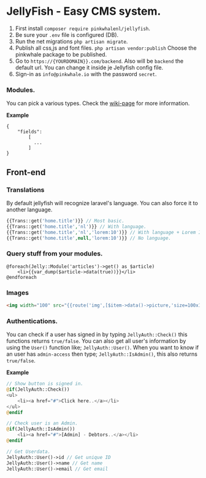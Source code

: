
# JellyFish - Easy CMS system.

1. First install `composer require pinkwhalenl/jellyfish`.
2. Be sure your `.env` file is configured (DB).
3. Run the net migrations `php artisan migrate`.
4. Publish all css,js and font files. `php artisan vendor:publish`  Choose the pinkwhale package to be published.
5. Go to `https://{YOURDOMAIN}}.com/backend`. Also will be `backend` the default url. You can change it inside je Jellyfish config file.
5. Sign-in as `info@pinkwhale.io` with the password `secret`.


### Modules.
You can pick a various types. Check the [wiki-page](https://github.com/PinkWhaleNL/Jellyfish/wiki/Module-types) for more information.

**Example**
```
{
    "fields":
        [
          ...
        ]
}
```

## Front-end

### Translations   
By default jellyfish will recognize laravel's language. You can also force it to another language.

```php
{{Trans::get('home.title')}} // Most basic.
{{Trans::get('home.title','nl')}} // With language.
{{Trans::get('home.title','nl','lorem:10')}} // With language + Lorem Ipsum.
{{Trans::get('home.title',null,'lorem:10')}} // No language.
```

### Query stuff from your modules.

```
@foreach(Jelly::Module('articles')->get() as $article)
	<li>{{var_dump($article->data(true))}}</li>
@endforeach
```
### Images

```html
<img width="100" src="{{route('img',[$item->data()->picture,'size=100x100'])}}"/>
```

### Authentications.

You can check if a user has signed in by typing `JellyAuth::Check()` this functions returns `true/false`. You can also get all user's information by using the `User()` function like; `JellyAuth::User()`. When you want to know if an user has `admin-access` then type; `JellyAuth::IsAdmin()`, this also returns `true/false`.

**Example**
```php
// Show button is signed in.
@if(JellyAuth::Check())
<ul>
    <li><a href="#">Click here..</a></li>
</ul>
@endif

// Check user is an Admin.
@if(JellyAuth::IsAdmin())
    <li><a href="#">[Admin] - Debtors..</a></li>
@endif

// Get Userdata.
JellyAuth::User()->id // Get unique ID
JellyAuth::User()->name // Get name
JellyAuth::User()->email // Get email

```

   